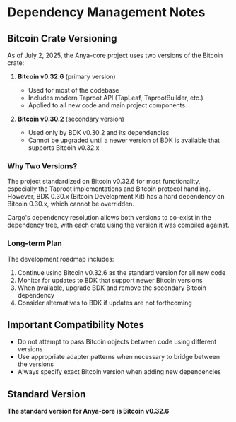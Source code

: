 # Dependency Management Notes

## Bitcoin Crate Versioning

As of July 2, 2025, the Anya-core project uses two versions of the Bitcoin crate:

1. **Bitcoin v0.32.6** (primary version)
   - Used for most of the codebase
   - Includes modern Taproot API (TapLeaf, TaprootBuilder, etc.)
   - Applied to all new code and main project components

2. **Bitcoin v0.30.2** (secondary version)
   - Used only by BDK v0.30.2 and its dependencies
   - Cannot be upgraded until a newer version of BDK is available that supports Bitcoin v0.32.x

### Why Two Versions?

The project standardized on Bitcoin v0.32.6 for most functionality, especially the Taproot implementations and Bitcoin protocol handling. However, BDK 0.30.x (Bitcoin Development Kit) has a hard dependency on Bitcoin 0.30.x, which cannot be overridden.

Cargo's dependency resolution allows both versions to co-exist in the dependency tree, with each crate using the version it was compiled against.

### Long-term Plan

The development roadmap includes:

1. Continue using Bitcoin v0.32.6 as the standard version for all new code
2. Monitor for updates to BDK that support newer Bitcoin versions
3. When available, upgrade BDK and remove the secondary Bitcoin dependency
4. Consider alternatives to BDK if updates are not forthcoming

## Important Compatibility Notes

- Do not attempt to pass Bitcoin objects between code using different versions
- Use appropriate adapter patterns when necessary to bridge between the versions
- Always specify exact Bitcoin version when adding new dependencies

## Standard Version

**The standard version for Anya-core is Bitcoin v0.32.6**
